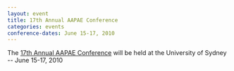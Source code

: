 ```yaml
---
layout: event
title: 17th Annual AAPAE Conference
categories: events
conference-dates: June 15-17, 2010
---
```


The [17th Annual AAPAE Conference](http://www.pharm.usyd.edu.au/aapae) will be held at the University of Sydney -- June 15-17, 2010

